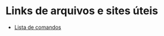 # Links de arquivos e sites úteis

* [Lista de comandos](https://files.fosswire.com/2007/08/fwunixref.pdf)
